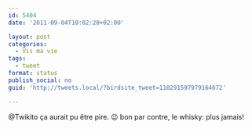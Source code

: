 ```yaml
---
id: 5404
date: '2011-09-04T10:02:20+02:00'

layout: post
categories:
  - Vis ma vie
tags:
  - tweet
format: status
publish_social: no
guid: 'http://tweets.local/?birdsite_tweet=110291597979164672'

---
```


@Twikito ça aurait pu être pire. 😉 bon par contre, le whisky: plus jamais!